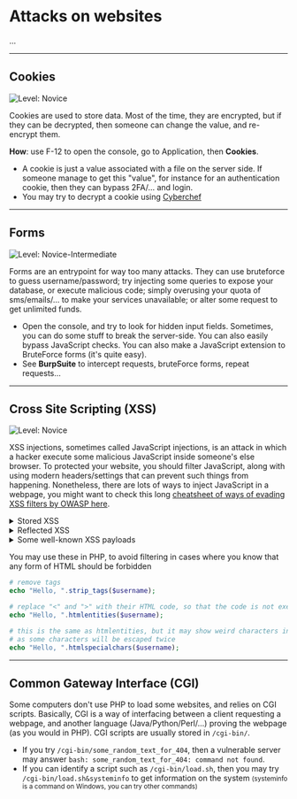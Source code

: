 # Attacks on websites

...

<hr class="sl">

## Cookies

![Level: Novice](https://img.shields.io/badge/level-Novice-7cfc00)

Cookies are used to store data. Most of the time, they are encrypted, but if they can be decrypted, then someone can change the value, and re-encrypt them.

**How**: use F-12 to open the console, go to Application, then **Cookies**.

* <i class="bi bi-shield-exclamation"></i> A cookie is just a value associated with a file on the server side. If someone manage to get this "value", for instance for an authentication cookie, then they can bypass 2FA/... and login.
* <i class="bi bi-shield-minus"></i> You may try to decrypt a cookie using [Cyberchef](https://gchq.github.io/CyberChef/)

<hr class="sr">

## Forms

![Level: Novice-Intermediate](https://img.shields.io/badge/level-Novice%20Intermediate-ffd700)

Forms are an entrypoint for way too many attacks. They can use bruteforce to guess username/password; try injecting some queries to expose your database, or execute malicious code; simply overusing your quota of sms/emails/... to make your services unavailable; or alter some request to get unlimited funds.

* <i class="bi bi-info-square" style="background:#7cfc00"></i> Open the console, and try to look for hidden input fields. Sometimes, you can do some stuff to break the server-side. You can also easily bypass JavaScript checks. You can also make a JavaScript extension to BruteForce forms (it's quite easy).
* <i class="bi bi-info-square" style="background:#ffd700"></i> See **BurpSuite** to intercept requests, bruteForce forms, repeat requests...

<hr class="sl">

## Cross Site Scripting (XSS)

![Level: Novice](https://img.shields.io/badge/level-Novice-7cfc00)

XSS injections, sometimes called JavaScript injections, is an attack in which a hacker execute some malicious JavaScript  inside someone's else browser. To protected your website, you should filter JavaScript, along with using modern headers/settings that can prevent such things from happening. Nonetheless, there are lots of ways to inject JavaScript in a webpage, you might want to check this long [cheatsheet of ways of evading XSS filters by OWASP here](https://cheatsheetseries.owasp.org/cheatsheets/XSS_Filter_Evasion_Cheat_Sheet.html).

<details class="details-e">
<summary>Stored XSS</summary>

The hacker submitted some JavaScript in a form (ex: username of an account, a comment). Then, anyone loading this page may execute the JavaScript.

**Example**

* The "profile.php" below is a vulnerable script which is not "filtering" the value of `to`

```php
<?php
function get_user_from_id($id): string {
    // consider that this values was loaded from the database,
    // and this is what the user submitted when creating his account
    return "Marie<script>alert('Stored XSS')</script>";
}

$username = get_user_from_id($_GET['id']);
echo "Show the profile of ".$username;
```

* Then, anyone loading `http://localhost/profile?id=5`, will execute the malicious JavaScript

</details>

<details class="details-e">
<summary>Reflected XSS</summary>

The hacker is dynamically loading the JavaScript, usually in a GET form: inside the URL, there is some malicious JavaScript, and when the page is loaded using the malicious JavaScript, then it will be executed.

**Example**

* Here, the script say_hello is a vulnerable script like this, which is not "filtering" the value of `to`

```php
<?php
$username = $_GET['to'];
echo "Hello, ".$username;
```

* Then, anyone clicking on this link will execute the malicious XSS (just a popup)  `http://localhost/say_hello.php?to=Marie<script>alert('Reflected XSS')</script>`

> **Note**: in this somewhat stupid example, we can see that there is a script inside the URL, but there is a lot of ways to hide it, for instance making the URL quite long, and because the page is showing "Hello Marie", people won't see at first glance that they were attacked.
</details>

<details class="details-e">
<summary>Some well-known XSS payloads</summary>

[XSS Payload List (GitHub)](https://github.com/payloadbox/xss-payload-list)

```html
<script>/*some malicious JavaScript*/</script>

<a onmouseover="/*some malicious JavaScript*/">some link</a>

<img src="https://link/to/malicious.js" alt="something making it not obvious"/>
```
</details>

You may use these in PHP, to avoid filtering in cases where you know that any form of HTML should be forbidden

```php
# remove tags
echo "Hello, ".strip_tags($username);

# replace "<" and ">" with their HTML code, so that the code is not executed
echo "Hello, ".htmlentities($username);

# this is the same as htmlentities, but it may show weird characters in old browsers,
# as some characters will be escaped twice
echo "Hello, ".htmlspecialchars($username);
```

<hr class="sr">

## Common Gateway Interface (CGI)

Some computers don't use PHP to load some websites, and relies on CGI scripts. Basically, CGI is a way of interfacing between a client requesting a webpage, and another language (Java/Python/Perl/...) proving the webpage (as you would in PHP). CGI scripts are usually stored in `/cgi-bin/`.

* If you try `/cgi-bin/some_random_text_for_404`, then a vulnerable server may answer `bash: some_random_text_for_404: command not found`.
* If you can identify a script such as `/cgi-bin/load.sh`, then you may try `/cgi-bin/load.sh&systeminfo` to get information on the system <small>(systeminfo is a command on Windows, you can try other commands)</small> 